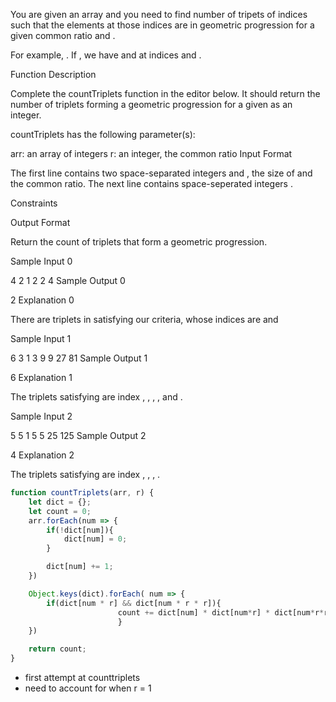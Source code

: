 You are given an array and you need to find number of tripets of indices  such that the elements at those indices are in geometric progression for a given common ratio  and .

For example, . If , we have  and  at indices  and .

Function Description

Complete the countTriplets function in the editor below. It should return the number of triplets forming a geometric progression for a given  as an integer.

countTriplets has the following parameter(s):

arr: an array of integers
r: an integer, the common ratio
Input Format

The first line contains two space-separated integers  and , the size of  and the common ratio.
The next line contains  space-seperated integers .

Constraints

Output Format

Return the count of triplets that form a geometric progression.

Sample Input 0

4 2
1 2 2 4
Sample Output 0

2
Explanation 0

There are  triplets in satisfying our criteria, whose indices are  and 

Sample Input 1

6 3
1 3 9 9 27 81
Sample Output 1

6
Explanation 1

The triplets satisfying are index , , , ,  and .

Sample Input 2

5 5
1 5 5 25 125
Sample Output 2

4
Explanation 2

The triplets satisfying are index , , , .


```javascript
function countTriplets(arr, r) {
    let dict = {};
    let count = 0;
    arr.forEach(num => {
        if(!dict[num]){
            dict[num] = 0;
        }

        dict[num] += 1;
    })

    Object.keys(dict).forEach( num => {
        if(dict[num * r] && dict[num * r * r]){
						count += dict[num] * dict[num*r] * dict[num*r*r];           
						}
    })

    return count;
}
```

- first attempt at counttriplets
- need to account for when r = 1